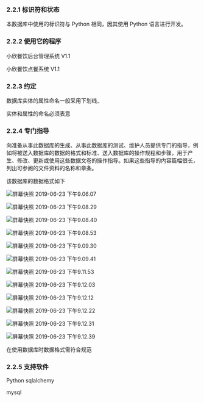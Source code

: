 ### 2.2.1 标识符和状态

本数据库中使用的标识符与 Python 相同，因其使用 Python 语言进行开发。

### 2.2.2 使用它的程序

小欣餐饮后台管理系统 V1.1

小欣餐饮点餐系统 V1.1

### 2.2.3 约定

数据库实体的属性命名一般采用下划线_

实体和属性的命名必须表意

### 2.2.4 专门指导

向准备从事此数据库的生成、从事此数据库的测试、维护人员提供专门的指导，例如将被送入数据库的数据的格式和标准、送入数据库的操作规程和步骤，用于产生、修改、更新或使用这些数据文卷的操作指导。如果这些指导的内容篇幅很长，列出可参阅的文件资料的名称和章条。

该数据库的数据格式如下

![屏幕快照 2019-06-23 下午9.06.07](https://LeonhardE.github.io/images/小欣餐饮png/屏幕快照2019-06-23下午9.06.07.png)

![屏幕快照 2019-06-23 下午9.08.29](https://LeonhardE.github.io/images/小欣餐饮png/屏幕快照2019-06-23下午9.08.29.png)

![屏幕快照 2019-06-23 下午9.08.40](https://LeonhardE.github.io/images/小欣餐饮png/屏幕快照2019-06-23下午9.08.40.png)

![屏幕快照 2019-06-23 下午9.08.53](https://LeonhardE.github.io/images/小欣餐饮png/屏幕快照2019-06-23下午9.08.53.png)

![屏幕快照 2019-06-23 下午9.09.30](https://LeonhardE.github.io/images/小欣餐饮png/屏幕快照2019-06-23下午9.09.30.png)

![屏幕快照 2019-06-23 下午9.09.41](https://LeonhardE.github.io/images/小欣餐饮png/屏幕快照2019-06-23下午9.09.41.png)

![屏幕快照 2019-06-23 下午9.11.53](https://LeonhardE.github.io/images/小欣餐饮png/屏幕快照2019-06-23下午9.11.53.png)

![屏幕快照 2019-06-23 下午9.12.03](https://LeonhardE.github.io/images/小欣餐饮png/屏幕快照2019-06-23下午9.12.03.png)

![屏幕快照 2019-06-23 下午9.12.12](https://LeonhardE.github.io/images/小欣餐饮png/屏幕快照2019-06-23下午9.12.12.png)

![屏幕快照 2019-06-23 下午9.12.22](https://LeonhardE.github.io/images/小欣餐饮png/屏幕快照2019-06-23下午9.12.22.png)

![屏幕快照 2019-06-23 下午9.12.31](https://LeonhardE.github.io/images/小欣餐饮png/屏幕快照2019-06-23下午9.12.31.png)

![屏幕快照 2019-06-23 下午9.12.39](https://LeonhardE.github.io/images/小欣餐饮png/屏幕快照2019-06-23下午9.12.39.png)

在使用数据库时数据格式需符合规范

### 2.2.5 支持软件

Python sqlalchemy

mysql

